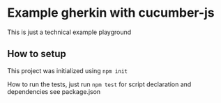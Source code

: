 # Example gherkin with cucumber-js
This is just a technical example playground

## How to setup
This project was initialized using ``npm init``

How to run the tests, just run ``npm test`` for script declaration and dependencies see package.json